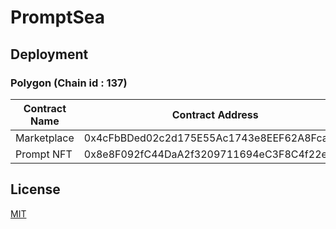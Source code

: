 # PromptSea


## Deployment

### Polygon (Chain id : 137) 

Contract Name | Contract Address 
--- | --- 
Marketplace | 0x4cFbBDed02c2d175E55Ac1743e8EEF62A8Fca6cB
Prompt NFT | 0x8e8F092fC44DaA2f3209711694eC3F8C4f22efAF

## License

[MIT](./LICENSE)
